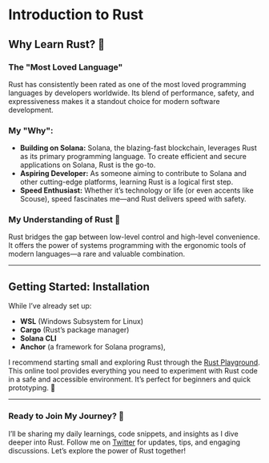 # Introduction to Rust

## Why Learn Rust? 🤔

### The "Most Loved Language"
Rust has consistently been rated as one of the most loved programming languages by developers worldwide. Its blend of performance, safety, and expressiveness makes it a standout choice for modern software development.

### My "Why":
- **Building on Solana:** Solana, the blazing-fast blockchain, leverages Rust as its primary programming language. To create efficient and secure applications on Solana, Rust is the go-to.
- **Aspiring Developer:** As someone aiming to contribute to Solana and other cutting-edge platforms, learning Rust is a logical first step.
- **Speed Enthusiast:** Whether it’s technology or life (or even accents like Scouse), speed fascinates me—and Rust delivers speed with safety.

### My Understanding of Rust 🧐
Rust bridges the gap between low-level control and high-level convenience. It offers the power of systems programming with the ergonomic tools of modern languages—a rare and valuable combination.

---

## Getting Started: Installation

While I’ve already set up:
- **WSL** (Windows Subsystem for Linux)
- **Cargo** (Rust’s package manager)
- **Solana CLI**
- **Anchor** (a framework for Solana programs),

I recommend starting small and exploring Rust through the [Rust Playground](https://play.rust-lang.org/). This online tool provides everything you need to experiment with Rust code in a safe and accessible environment. It’s perfect for beginners and quick prototyping. 🥳

---

### Ready to Join My Journey? 🚀
I’ll be sharing my daily learnings, code snippets, and insights as I dive deeper into Rust. Follow me on [Twitter](https://x.com/code_a_j) for updates, tips, and engaging discussions. Let’s explore the power of Rust together!
